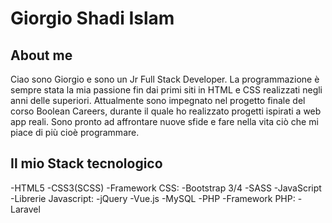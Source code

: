 # Giorgio Shadi Islam
## About me
Ciao sono Giorgio e sono un Jr Full Stack Developer. La programmazione è sempre stata la mia passione fin dai primi siti in HTML e CSS realizzati negli anni delle superiori. Attualmente sono impegnato nel progetto finale del corso Boolean Careers, durante il quale ho realizzato progetti ispirati a web app reali.
Sono pronto ad affrontare nuove sfide e fare nella vita ciò che mi piace di più cioè programmare.
## Il mio Stack tecnologico
-HTML5
-CSS3(SCSS)
-Framework CSS:
  -Bootstrap 3/4
  -SASS
-JavaScript
-Librerie Javascript:
  -jQuery
  -Vue.js
-MySQL
-PHP
-Framework PHP:
  -Laravel
